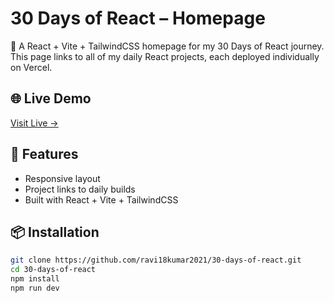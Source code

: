# 30 Days of React – Homepage

🚀 A React + Vite + TailwindCSS homepage for my 30 Days of React journey. This page links to all of my daily React projects, each deployed individually on Vercel.

## 🌐 Live Demo
[Visit Live →](https://ravi18kumar2021.github.io/30-days-of-react/)

## 📁 Features
- Responsive layout
- Project links to daily builds
- Built with React + Vite + TailwindCSS

## 📦 Installation
```bash
git clone https://github.com/ravi18kumar2021/30-days-of-react.git
cd 30-days-of-react
npm install
npm run dev
